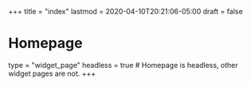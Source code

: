 +++
title = "index"
lastmod = 2020-04-10T20:21:06-05:00
draft = false
# Homepage
type = "widget_page"
headless = true  # Homepage is headless, other widget pages are not.
+++
